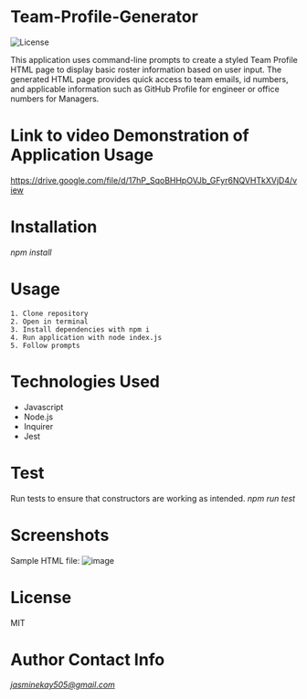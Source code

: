 # Team-Profile-Generator
![License](https://img.shields.io/badge/license-MIT-blue.svg)  

This application uses command-line prompts to create a styled Team Profile HTML page to display basic roster information based on user input. The generated HTML page provides quick access to team emails, id numbers, and applicable information such as GitHub Profile for engineer or office numbers for Managers.

# Link to video Demonstration of Application Usage
https://drive.google.com/file/d/17hP_SqoBHHpOVJb_GFyr6NQVHTkXVjD4/view

# Installation
*npm install*  

# Usage
    1. Clone repository  
    2. Open in terminal 
    3. Install dependencies with npm i  
    4. Run application with node index.js  
    5. Follow prompts  

# Technologies Used
- Javascript
- Node.js
- Inquirer
- Jest

# Test
Run tests to ensure that constructors are working as intended.
*npm run test*   

# Screenshots
Sample HTML file:
![image](https://user-images.githubusercontent.com/74380703/110190495-77212180-7dd8-11eb-94b8-32c09ec9ec3d.png)
# License
MIT

# Author Contact Info
*jasminekay505@gmail.com*